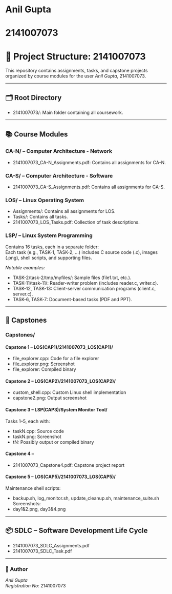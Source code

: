 # Anil Gupta
# 2141007073


# 📁 Project Structure: 2141007073

This repository contains assignments, tasks, and capstone projects organized by course modules for the user *Anil Gupta*, 2141007073.

---

## 🗂 Root Directory

- 2141007073/: Main folder containing all coursework.

---

## 📚 Course Modules

### CA-N/ – Computer Architecture - Network
- 2141007073_CA-N_Assignments.pdf: Contains all assignments for CA-N.

### CA-S/ – Computer Architecture - Software
- 2141007073_CA-S_Assignments.pdf: Contains all assignments for CA-S.

### LOS/ – Linux Operating System

- Assignments/: Contains all assignments for LOS.
- Tasks/: Contains all tasks.
- 2141007073_LOS_Tasks.pdf: Collection of task descriptions.

### LSP/ – Linux System Programming

Contains 16 tasks, each in a separate folder:  
Each task (e.g., TASK-1, TASK-2, ...) includes C source code (.c), images (.png), shell scripts, and supporting files.

*Notable examples:*

- TASK-2/task-2/tmp/myfiles/: Sample files (file1.txt, etc.).
- TASK-11/task-11/: Reader-writer problem (includes reader.c, writer.c).
- TASK-12, TASK-13: Client-server communication programs (client.c, server.c).
- TASK-6, TASK-7: Document-based tasks (PDF and PPT).

---

## 🧠 Capstones

### Capstones/

#### Capstone 1 – LOS(CAP1)/2141007073_LOS(CAP1)/
- file_explorer.cpp: Code for a file explorer  
- file_explorer.png: Screenshot  
- file_explorer: Compiled binary

#### Capstone 2 – LOS(CAP2)/2141007073_LOS(CAP2)/
- custom_shell.cpp: Custom Linux shell implementation  
- capstone2.png: Output screenshot

#### Capstone 3 – LSP(CAP3)/System Monitor Tool/
Tasks 1–5, each with:  
- taskN.cpp: Source code  
- taskN.png: Screenshot  
- tN: Possibly output or compiled binary

#### Capstone 4 – 
- 2141007073_Capstone4.pdf: Capstone project report

#### Capstone 5 – LOS(CAP5)/2141007073_LOS(CAP5)/
Maintenance shell scripts:  
- backup.sh, log_monitor.sh, update_cleanup.sh, maintenance_suite.sh  
Screenshots:  
- day1&2.png, day3&4.png

---

## 📦 SDLC – Software Development Life Cycle

- 2141007073_SDLC_Assignments.pdf  
- 2141007073_SDLC_Task.pdf

---

### 👤 Author

*Anil Gupta*  
*Registration No*: 2141007073
